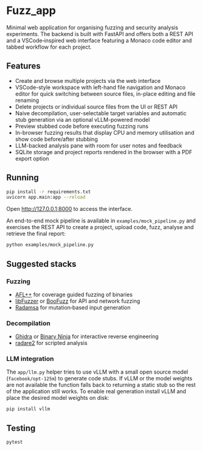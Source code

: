# Fuzz_app

Minimal web application for organising fuzzing and security analysis
experiments.  The backend is built with FastAPI and offers both a REST
API and a VSCode‑inspired web interface featuring a Monaco code editor
and tabbed workflow for each project.

## Features

- Create and browse multiple projects via the web interface
- VSCode-style workspace with left-hand file navigation and Monaco editor
  for quick switching between source files, in-place editing and file renaming
- Delete projects or individual source files from the UI or REST API
- Naive decompilation, user-selectable target variables and automatic
  stub generation via an optional vLLM-powered model
- Preview stubbed code before executing fuzzing runs
- In-browser fuzzing results that display CPU and memory utilisation and
  show code before/after stubbing
- LLM-backed analysis pane with room for user notes and feedback
- SQLite storage and project reports rendered in the browser with a PDF
  export option

## Running

```bash
pip install -r requirements.txt
uvicorn app.main:app --reload
```

Open <http://127.0.0.1:8000> to access the interface.

An end-to-end mock pipeline is available in `examples/mock_pipeline.py`
and exercises the REST API to create a project, upload code, fuzz,
analyse and retrieve the final report:

```bash
python examples/mock_pipeline.py
```

## Suggested stacks

### Fuzzing
- [AFL++](https://github.com/AFLplusplus/AFLplusplus) for coverage guided
  fuzzing of binaries
- [libFuzzer](https://llvm.org/docs/LibFuzzer.html) or
  [BooFuzz](https://github.com/jtpereyda/boofuzz) for API and network fuzzing
- [Radamsa](https://gitlab.com/akihe/radamsa) for mutation‑based input
  generation

### Decompilation
- [Ghidra](https://ghidra-sre.org/) or
  [Binary Ninja](https://binary.ninja/) for interactive reverse
  engineering
- [radare2](https://rada.re/) for scripted analysis

### LLM integration
The `app/llm.py` helper tries to use vLLM with a small open source
model (`facebook/opt-125m`) to generate code stubs.  If vLLM or the
model weights are not available the function falls back to returning a
static stub so the rest of the application still works.  To enable real
generation install vLLM and place the desired model weights on disk:

```bash
pip install vllm
```

## Testing

```bash
pytest
```
